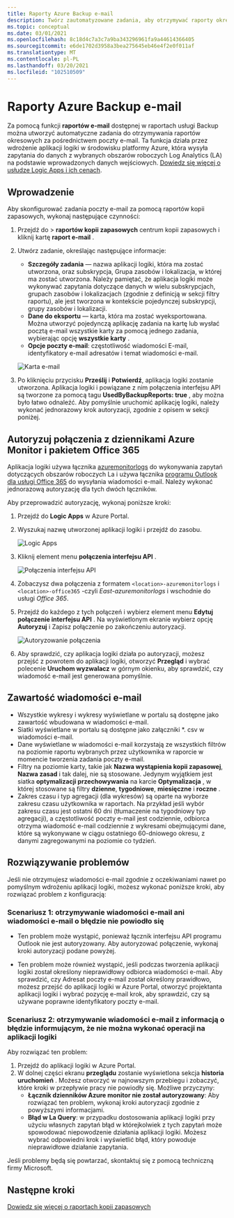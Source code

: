 ```yaml
---
title: Raporty Azure Backup e-mail
description: Twórz zautomatyzowane zadania, aby otrzymywać raporty okresowe pocztą e-mail
ms.topic: conceptual
ms.date: 03/01/2021
ms.openlocfilehash: 8c18d4c7a3c7a9ba343296961fa9a44614366405
ms.sourcegitcommit: e6de1702d3958a3bea275645eb46e4f2e0f011af
ms.translationtype: MT
ms.contentlocale: pl-PL
ms.lasthandoff: 03/20/2021
ms.locfileid: "102510509"
---
```

# <a name="email-azure-backup-reports"></a>Raporty Azure Backup e-mail

Za pomocą funkcji **raportów e-mail** dostępnej w raportach usługi Backup można utworzyć automatyczne zadania do otrzymywania raportów okresowych za pośrednictwem poczty e-mail. Ta funkcja działa przez wdrożenie aplikacji logiki w środowisku platformy Azure, która wysyła zapytania do danych z wybranych obszarów roboczych Log Analytics (LA) na podstawie wprowadzonych danych wejściowych. [Dowiedz się więcej o usłudze Logic Apps i ich cenach](https://azure.microsoft.com/pricing/details/logic-apps/).

## <a name="getting-started"></a>Wprowadzenie

Aby skonfigurować zadania poczty e-mail za pomocą raportów kopii zapasowych, wykonaj następujące czynności:

1.  Przejdź do   >  **raportów kopii zapasowych** centrum kopii zapasowych i kliknij kartę **raport e-mail** .
2.  Utwórz zadanie, określając następujące informacje:
    * **Szczegóły zadania** — nazwa aplikacji logiki, która ma zostać utworzona, oraz subskrypcja, Grupa zasobów i lokalizacja, w której ma zostać utworzona. Należy pamiętać, że aplikacja logiki może wykonywać zapytania dotyczące danych w wielu subskrypcjach, grupach zasobów i lokalizacjach (zgodnie z definicją w sekcji filtry raportu), ale jest tworzona w kontekście pojedynczej subskrypcji, grupy zasobów i lokalizacji.
    * **Dane do eksportu** — karta, która ma zostać wyeksportowana. Można utworzyć pojedynczą aplikację zadania na kartę lub wysłać pocztą e-mail wszystkie karty za pomocą jednego zadania, wybierając opcję **wszystkie karty** .
    * **Opcje poczty e-mail**: częstotliwość wiadomości E-mail, identyfikatory e-mail adresatów i temat wiadomości e-mail.

    ![Karta e-mail](./media/backup-azure-configure-backup-reports/email-tab.png)

3.  Po kliknięciu przycisku **Prześlij** i **Potwierdź**, aplikacja logiki zostanie utworzona. Aplikacja logiki i powiązane z nim połączenia interfejsu API są tworzone za pomocą tagu **UsedByBackupReports: true** , aby można było łatwo odnaleźć. Aby pomyślnie uruchomić aplikację logiki, należy wykonać jednorazowy krok autoryzacji, zgodnie z opisem w sekcji poniżej.

## <a name="authorize-connections-to-azure-monitor-logs-and-office-365"></a>Autoryzuj połączenia z dziennikami Azure Monitor i pakietem Office 365

Aplikacja logiki używa łącznika [azuremonitorlogs](https://docs.microsoft.com/connectors/azuremonitorlogs/) do wykonywania zapytań dotyczących obszarów roboczych La i używa łącznika [programu Outlook dla usługi Office 365](https://docs.microsoft.com/connectors/office365connector/) do wysyłania wiadomości e-mail. Należy wykonać jednorazową autoryzację dla tych dwóch łączników. 
 
Aby przeprowadzić autoryzację, wykonaj poniższe kroki:

1.  Przejdź do **Logic Apps** w Azure Portal.
2.  Wyszukaj nazwę utworzonej aplikacji logiki i przejdź do zasobu.

    ![Logic Apps](./media/backup-azure-configure-backup-reports/logic-apps.png)

3.  Kliknij element menu **połączenia interfejsu API** .

    ![Połączenia interfejsu API](./media/backup-azure-configure-backup-reports/api-connections.png)

4.  Zobaczysz dwa połączenia z formatem `<location>-azuremonitorlogs` i `<location>-office365` -czyli _East-azuremonitorlogs_ i wschodnie do usługi _Office 365_.
5.  Przejdź do każdego z tych połączeń i wybierz element menu **Edytuj połączenie interfejsu API** . Na wyświetlonym ekranie wybierz opcję **Autoryzuj** i Zapisz połączenie po zakończeniu autoryzacji.

    ![Autoryzowanie połączenia](./media/backup-azure-configure-backup-reports/authorize-connections.png)

6.  Aby sprawdzić, czy aplikacja logiki działa po autoryzacji, możesz przejść z powrotem do aplikacji logiki, otworzyć **Przegląd** i wybrać polecenie **Uruchom wyzwalacz** w górnym okienku, aby sprawdzić, czy wiadomość e-mail jest generowana pomyślnie.

## <a name="contents-of-the-email"></a>Zawartość wiadomości e-mail

* Wszystkie wykresy i wykresy wyświetlane w portalu są dostępne jako zawartość wbudowana w wiadomości e-mail.
* Siatki wyświetlane w portalu są dostępne jako załączniki *. csv w wiadomości e-mail.
* Dane wyświetlane w wiadomości e-mail korzystają ze wszystkich filtrów na poziomie raportu wybranych przez użytkownika w raporcie w momencie tworzenia zadania poczty e-mail.
* Filtry na poziomie karty, takie jak **Nazwa wystąpienia kopii zapasowej**, **Nazwa zasad** i tak dalej, nie są stosowane. Jedynym wyjątkiem jest siatka **optymalizacji przechowywania** na karcie **Optymalizacja** , w której stosowane są filtry **dzienne**, **tygodniowe**, **miesięczne** i **roczne** .
* Zakres czasu i typ agregacji (dla wykresów) są oparte na wyborze zakresu czasu użytkownika w raportach. Na przykład jeśli wybór zakresu czasu jest ostatni 60 dni (tłumaczenie na tygodniowy typ agregacji), a częstotliwość poczty e-mail jest codziennie, odbiorca otrzyma wiadomość e-mail codziennie z wykresami obejmującymi dane, które są wykonywane w ciągu ostatniego 60-dniowego okresu, z danymi zagregowanymi na poziomie co tydzień.

## <a name="troubleshooting-issues"></a>Rozwiązywanie problemów

Jeśli nie otrzymujesz wiadomości e-mail zgodnie z oczekiwaniami nawet po pomyślnym wdrożeniu aplikacji logiki, możesz wykonać poniższe kroki, aby rozwiązać problem z konfiguracją:

### <a name="scenario-1-receiving-neither-a-successful-email-nor-an-error-email"></a>Scenariusz 1: otrzymywanie wiadomości e-mail ani wiadomości e-mail o błędzie nie powiodło się

* Ten problem może wystąpić, ponieważ łącznik interfejsu API programu Outlook nie jest autoryzowany. Aby autoryzować połączenie, wykonaj kroki autoryzacji podane powyżej.

* Ten problem może również wystąpić, jeśli podczas tworzenia aplikacji logiki został określony nieprawidłowy odbiorca wiadomości e-mail. Aby sprawdzić, czy Adresat poczty e-mail został określony prawidłowo, możesz przejść do aplikacji logiki w Azure Portal, otworzyć projektanta aplikacji logiki i wybrać pozycję e-mail krok, aby sprawdzić, czy są używane poprawne identyfikatory poczty e-mail.

### <a name="scenario-2-receiving-an-error-email-that-says-that-the-logic-app-failed-to-execute-to-completion"></a>Scenariusz 2: otrzymywanie wiadomości e-mail z informacją o błędzie informującym, że nie można wykonać operacji na aplikacji logiki

Aby rozwiązać ten problem:
1.  Przejdź do aplikacji logiki w Azure Portal.
2.  W dolnej części ekranu **przeglądu** zostanie wyświetlona sekcja **historia uruchomień** . Możesz otworzyć w najnowszym przebiegu i zobaczyć, które kroki w przepływie pracy nie powiodły się. Możliwe przyczyny:
    * **Łącznik dzienników Azure monitor nie został autoryzowany**: Aby rozwiązać ten problem, wykonaj kroki autoryzacji zgodnie z powyższymi informacjami.
    * **Błąd w La Query**: w przypadku dostosowania aplikacji logiki przy użyciu własnych zapytań błąd w którejkolwiek z tych zapytań może spowodować niepowodzenie działania aplikacji logiki. Możesz wybrać odpowiedni krok i wyświetlić błąd, który powoduje nieprawidłowe działanie zapytania.

Jeśli problemy będą się powtarzać, skontaktuj się z pomocą techniczną firmy Microsoft.

## <a name="next-steps"></a>Następne kroki
[Dowiedz się więcej o raportach kopii zapasowych](https://docs.microsoft.com/azure/backup/configure-reports)
